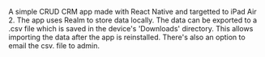 A simple CRUD CRM app made with React Native and targetted to iPad Air 2.
The app uses Realm to store data locally.
The data can be exported to a .csv file which is saved in the device's 'Downloads' directory. This allows importing the data after the app is reinstalled.
There's also an option to email the csv. file to admin.

